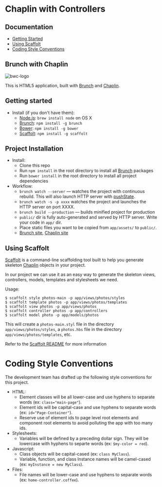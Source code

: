 # Chaplin with Controllers

## Documentation
* [Getting Started](#getting-started)
* [Using Scaffolt](#using-scaffolt)
* [Coding Style Conventions](#coding-style-conventions)

## Brunch with Chaplin
![bwc-logo](http://brunch.io/images/svg/brunch.svg)

This is HTML5 application, built with
[Brunch](http://brunch.io) and [Chaplin](http://chaplinjs.org).

## Getting started
* Install (if you don't have them):
    * [Node.js](http://nodejs.org): `brew install node` on OS X
    * [Brunch](http://brunch.io): `npm install -g brunch`
    * [Bower](http://bower.io): `npm install -g bower`
    * [Scaffolt](https://github.com/paulmillr/scaffolt): `npm install -g scaffolt`

## Project Installation
* Install:
    * Clone this repo
    * Run `npm install` in the root directory to install all [Brunch](http://brunch.io) packages
    * Run `bower install` in the root directory to install all project dependencies
* Workflow:
    * `brunch watch --server` — watches the project with continuous rebuild. This will also launch HTTP server with [pushState](https://developer.mozilla.org/en-US/docs/Web/Guide/API/DOM/Manipulating_the_browser_history).
    * `brunch watch -s -p xxxx` watches the project and launches the HTTP server on port XXXX.
    * `brunch build --production` — builds minified project for production
    * `public/` dir is fully auto-generated and served by HTTP server.  Write your code in `app/` dir.
    * Place static files you want to be copied from `app/assets/` to `public/`.
    * [Brunch site](http://brunch.io), [Chaplin site](http://chaplinjs.org)

## Using Scaffolt
[Scaffolt](https://github.com/paulmillr/scaffolt) is a command-line scaffolding tool built to help you generate skeleton [Chaplin](http://chaplinjs.org) objects in your project.

In our project we can use it as an easy way to generate the skeleton views, controllers, models, templates and stylesheets we need.

Usage:
```shell
$ scaffolt style photos-main -p app/views/photos/styles
$ scaffolt template photos -p app/views/photos/templates
$ scaffolt view photos -p app/views/photos
$ scaffolt controller photos -p app/controllers
$ scaffolt model photo -p app/models/photos
```

This will create a `photos-main.styl` file in the directory `app/views/photos/styles`, a `photos.hbs` file in the directory `app/views/photos/templates`, etc.

Refer to the [Scaffolt README](https://github.com/paulmillr/scaffolt/blob/master/README.md) for more information

# Coding Style Conventions
The development team has drafted up the following style conventions for this project.

* HTML:
    * Element classes will be all lower-case and use hyphens to separate words (ex: `class="main-page"`).
    * Element ids will be capital-case and use hyphens to separate words (ex: `id="Page-Container"`).
    * Reserve use of element ids to page level root elements and component root elements to avoid polluting the app with too many ids.
* Stylesheets:
    * Variables will be defined by a preceding dollar sign. They will be lowercase with hyphens to separte words (ex: `$my-color = red`).
* Javascript:
    * Class objects will be capital-cased (ex: `class MyClass`).
    * Variable, function, and class Instance names will be camel-cased (ex: `myInstance = new MyClass`).
* Files:
    * File names will be lower-case and use hyphens to separate words (ex: `home-controller.coffee`).